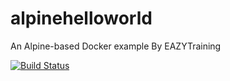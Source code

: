 # alpinehelloworld
An Alpine-based Docker example By EAZYTraining

[![Build Status](http://ip10-0-0-3-cda0vafh5khgg37o663g-8080.direct.docker.labs.eazytraining.fr/buildStatus/icon?job=mon_job)](http://ip10-0-0-3-cda0vafh5khgg37o663g-8080.direct.docker.labs.eazytraining.fr/job/mon_job/)


